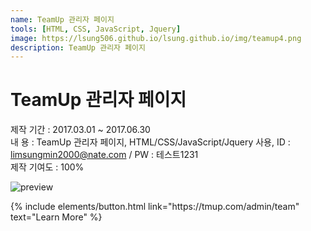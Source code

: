 ```yaml
---
name: TeamUp 관리자 페이지
tools: [HTML, CSS, JavaScript, Jquery]
image: https://lsung506.github.io/lsung.github.io/img/teamup4.png
description: TeamUp 관리자 페이지
---
```


# TeamUp 관리자 페이지

제작 기간 : 2017.03.01 ~ 2017.06.30<br/>
내 용 : TeamUp 관리자 페이지, HTML/CSS/JavaScript/Jquery 사용, ID : limsungmin2000@nate.com / PW : 테스트1231<br/>
제작 기여도 : 100%

![preview](https://lsung506.github.io/lsung.github.io/img/teamup4.jpg)

<p class="text-center">
{% include elements/button.html link="https://tmup.com/admin/team" text="Learn More" %}
</p>

